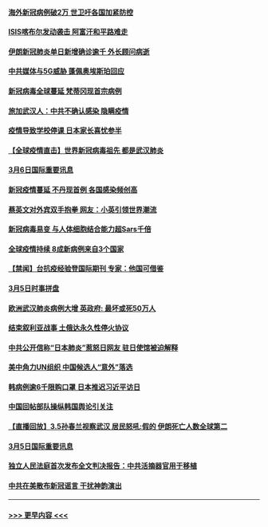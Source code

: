 #### [海外新冠病例破2万 世卫吁各国加紧防控](../pages/prog202/a102793661.md?t=03070732) 
#### [ISIS喀布尔发动袭击 阿富汗和平路难走](../pages/prog202/a102793659.md?t=03070732) 
#### [伊朗新冠肺炎单日新增确诊逾千 外长顾问病逝](../pages/prog202/a102793574.md?t=03070732) 
#### [中共媒体与5G威胁 蓬佩奥埃斯珀回应](../pages/prog202/a102793514.md?t=03070732) 
#### [新冠病毒全球蔓延 梵蒂冈现首宗病例](../pages/prog202/a102793500.md?t=03070732) 
#### [旅加武汉人：中共不确认感染 隐瞒疫情](../pages/prog202/a102793446.md?t=03070732) 
#### [疫情导致学校停课 日本家长喜忧参半](../pages/prog202/a102793448.md?t=03070732) 
#### [【全球疫情直击】世界新冠病毒祖先 都是武汉肺炎](../pages/prog202/a102793272.md?t=03070732) 
#### [3月6日国际重要讯息](../pages/prog202/a102793252.md?t=03070732) 
#### [新冠疫情蔓延 不丹现首例 各国感染频创高](../pages/prog202/a102793120.md?t=03070732) 
#### [蔡英文对外宾双手抱拳 网友：小英引领世界潮流](../pages/prog202/a102793003.md?t=03070732) 
#### [新冠病毒易变 与人体细胞结合能力超Sars千倍](../pages/prog202/a102792974.md?t=03070732) 
#### [全球疫情持续 8成新病例来自3个国家](../pages/prog202/a102792857.md?t=03070732) 
#### [【禁闻】台抗疫经验登国际期刊 专家：他国可借鉴](../pages/prog202/a102792813.md?t=03070732) 
#### [3月5日时事拼盘](../pages/prog202/a102792802.md?t=03070732) 
#### [欧洲武汉肺炎病例大增 英政府: 最坏或死50万人](../pages/prog202/a102792740.md?t=03070732) 
#### [结束叙利亚战事 土俄达永久性停火协议](../pages/prog202/a102792768.md?t=03070732) 
#### [中共公开信称“日本肺炎”惹怒日网友  驻日使馆被迫解释](../pages/prog202/a102792702.md?t=03070732) 
#### [美中角力UN组织 中国候选人“意外”落选](../pages/prog202/a102792651.md?t=03070732) 
#### [韩病例逾6千限购口罩 日本推迟习近平访日](../pages/prog202/a102792657.md?t=03070732) 
#### [中国回帖部队操纵韩国舆论引关注](../pages/prog202/a102792604.md?t=03070732) 
#### [【直播回放】3.5孙春兰视察武汉 居民怒吼:假的 伊朗死亡人数全球第二](../pages/prog202/a102792487.md?t=03070732) 
#### [3月5日国际重要讯息](../pages/prog202/a102792420.md?t=03070732) 
#### [独立人民法庭首次发布全文判决报告：中共活摘器官用于移植](../pages/prog202/a102792401.md?t=03070732) 
#### [中共在美散布新冠谣言 干扰神韵演出](../pages/prog202/a102792386.md?t=03070732) 

----
#### [ >>> 更早内容 <<< ](../indexes/prog202-earlier.md)
